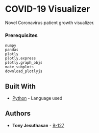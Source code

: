 # COVID-19 Visualizer

Novel Coronavirus patient growth visualizer.

### Prerequisites
```
numpy
pandas
plotly
plotly.express
plotly.graph_objs
make_subplots
download_plotlyjs
```

## Built With

* [Python](https://www.python.org/) - Language used

## Authors

* **Tony Jesuthasan** - [B-127](https://github.com/B-127)
